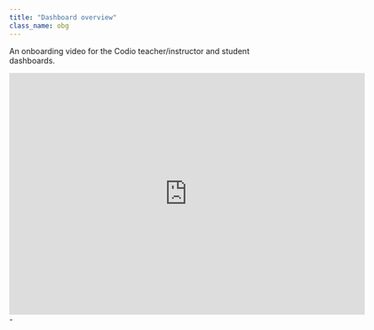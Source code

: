 ```yaml
---
title: "Dashboard overview"
class_name: obg
---
```


An onboarding video for the Codio teacher/instructor and student dashboards.

<iframe src="https://player.vimeo.com/video/229771638" width="640" height="436" frameborder="0" webkitallowfullscreen mozallowfullscreen allowfullscreen></iframe>-
